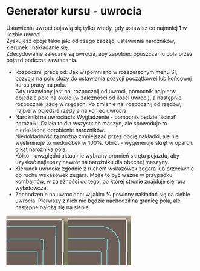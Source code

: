 # Generator kursu - uwrocia
  
Ustawienia uwroci pojawią się tylko wtedy, gdy ustawisz co najmniej 1 w liczbie uwroci.  
Zyskujesz opcje takie jak: od czego zacząć, ustawienia narożników, kierunek i nakładanie się.  
Zdecydowanie zalecane są uwrocia, aby zapobiec opuszczaniu pola przez pojazd podczas zawracania.  

- Rozpocznij pracę od: Jak wspomniano w rozszerzonym menu SI, pozycja na polu służy do ustawiania pozycji początkowej lub końcowej kursu pracy na polu.  
Gdy ustawiony jest na: rozpocznij od uwroci, pomocnik najpierw objedzie pole na około (w zależności od ilości uwroci), a następnie rozpocznie jazdę w rzędach. Po zmianie na: rozpocznij od rzędów, najpierw pojedzie rzędy a na koniec uwrocia.  
- Narożniki na uwrociach: Wygładzenie - pomocnik będzie 'ścinał' narożniki. Działa to dla wszystkich maszyn, ale spowoduje to niedokładne obrobienie narożników.  
Niedokładność tą można zmniejszać przez opcję nakładki, ale nie wyeliminuje to niedoróbek w 100%. Obrót - wygeneruje skręt w oparciu o kąt narożnika pola.  
Kółko - uwzględni aktualnie wybrany promień skrętu pojazdu, aby uzyskać najlepszy nawrót na narożniku dla obecnej maszyny.  
- Kierunek uwrocia: zgodnie z ruchem wskazówek zegara lub przeciwnie do ruchu wskazówek zegara. Może to być ważne w przypadku kombajnów, w zależności od tego, po której stronie znajduje się rura wyładowcza.  
- Zachodzenie na uwrociach: w jakim % powinny nakładać się na siebie uwrocia. Pierwszy z nich nie będzie nachodził na granicę pola, ale następne nałożą się na siebie.  

![Image](../assets/images/sharproundcorner_0_0_330_130.png)